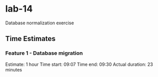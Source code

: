 # lab-14

Database normalization exercise

## Time Estimates

### Feature 1 - Database migration

Estimate: 1 hour
Time start: 09:07
Time end: 09:30
Actual duration: 23 minutes